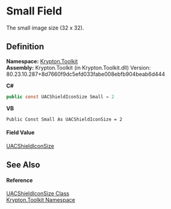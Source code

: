 # Small Field


The small image size (32 x 32).



## Definition
**Namespace:** <a href="79d2eac2-21f4-54ff-7552-b20c33c30600.md">Krypton.Toolkit</a>  
**Assembly:** Krypton.Toolkit (in Krypton.Toolkit.dll) Version: 80.23.10.287+8d7660f9dc5efd033fabe008ebfb904beab6d444

**C#**
``` C#
public const UACShieldIconSize Small = 2
```
**VB**
``` VB
Public Const Small As UACShieldIconSize = 2
```



#### Field Value
<a href="76f173c6-e6e1-c258-7c9e-e5880daae6f2.md">UACShieldIconSize</a>

## See Also


#### Reference
<a href="76f173c6-e6e1-c258-7c9e-e5880daae6f2.md">UACShieldIconSize Class</a>  
<a href="79d2eac2-21f4-54ff-7552-b20c33c30600.md">Krypton.Toolkit Namespace</a>  
